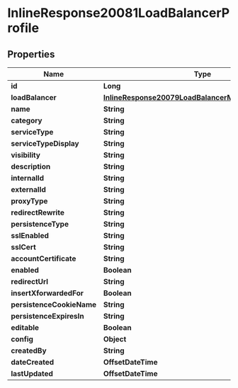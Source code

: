 

# InlineResponse20081LoadBalancerProfile

## Properties

Name | Type | Description | Notes
------------ | ------------- | ------------- | -------------
**id** | **Long** |  |  [optional]
**loadBalancer** | [**InlineResponse20079LoadBalancerMonitorLoadBalancer**](InlineResponse20079LoadBalancerMonitorLoadBalancer.md) |  |  [optional]
**name** | **String** |  |  [optional]
**category** | **String** |  |  [optional]
**serviceType** | **String** |  |  [optional]
**serviceTypeDisplay** | **String** |  |  [optional]
**visibility** | **String** |  |  [optional]
**description** | **String** |  |  [optional]
**internalId** | **String** |  |  [optional]
**externalId** | **String** |  |  [optional]
**proxyType** | **String** |  |  [optional]
**redirectRewrite** | **String** |  |  [optional]
**persistenceType** | **String** |  |  [optional]
**sslEnabled** | **String** |  |  [optional]
**sslCert** | **String** |  |  [optional]
**accountCertificate** | **String** |  |  [optional]
**enabled** | **Boolean** |  |  [optional]
**redirectUrl** | **String** |  |  [optional]
**insertXforwardedFor** | **Boolean** |  |  [optional]
**persistenceCookieName** | **String** |  |  [optional]
**persistenceExpiresIn** | **String** |  |  [optional]
**editable** | **Boolean** |  |  [optional]
**config** | **Object** |  |  [optional]
**createdBy** | **String** |  |  [optional]
**dateCreated** | **OffsetDateTime** |  |  [optional]
**lastUpdated** | **OffsetDateTime** |  |  [optional]



